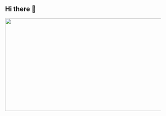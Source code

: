 ## Hi there 👋

<!--
**yyy0bbb/yyy0bbb** is a ✨ _special_ ✨ repository because its `README.md` (this file) appears on your GitHub profile.

Here are some ideas to get you started:

- 🔭 I’m currently working on ...
- 🌱 I’m currently learning ...
- 👯 I’m looking to collaborate on ...
- 🤔 I’m looking for help with ...
- 💬 Ask me about ...
- 📫 How to reach me: ...
- 😄 Pronouns: ...
- ⚡ Fun fact: ...
-->
<a href="https://www.gitanimals.org/en_US?utm_medium=image&utm_source=yyy0bbb&utm_content=line">
<img
  src="https://render.gitanimals.org/farms/yyy0bbb"
  width="600"
  height="300"
/>
</a>
  
